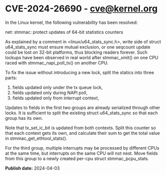 # CVE-2024-26690 - cve@kernel.org

In the Linux kernel, the following vulnerability has been resolved:

net: stmmac: protect updates of 64-bit statistics counters

As explained by a comment in <linux/u64_stats_sync.h>, write side of struct
u64_stats_sync must ensure mutual exclusion, or one seqcount update could
be lost on 32-bit platforms, thus blocking readers forever. Such lockups
have been observed in real world after stmmac_xmit() on one CPU raced with
stmmac_napi_poll_tx() on another CPU.

To fix the issue without introducing a new lock, split the statics into
three parts:

1. fields updated only under the tx queue lock,
2. fields updated only during NAPI poll,
3. fields updated only from interrupt context,

Updates to fields in the first two groups are already serialized through
other locks. It is sufficient to split the existing struct u64_stats_sync
so that each group has its own.

Note that tx_set_ic_bit is updated from both contexts. Split this counter
so that each context gets its own, and calculate their sum to get the total
value in stmmac_get_ethtool_stats().

For the third group, multiple interrupts may be processed by different CPUs
at the same time, but interrupts on the same CPU will not nest. Move fields
from this group to a newly created per-cpu struct stmmac_pcpu_stats.

**Publish date:** 2024-04-03
